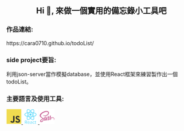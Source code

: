 <h2 align="center">Hi 👋, 來做一個實用的備忘錄小工具吧</h2>
<h3 align="left">作品連結:</h3>
<a align="left">https://cara0710.github.io/todoList/</a>

<h3 align="left">side project要旨:</h3>
<p align="left">利用json-server當作模擬database，並使用React框架來練習製作出一個todoList。</p>

<h3 align="left">主要語言及使用工具:</h3>
<p align="left"> <a href="https://developer.mozilla.org/en-US/docs/Web/JavaScript" target="_blank" rel="noreferrer"> <img src="https://raw.githubusercontent.com/devicons/devicon/master/icons/javascript/javascript-original.svg" alt="javascript" width="40" height="40"/> </a> <a href="https://reactjs.org/" target="_blank" rel="noreferrer"> <img src="https://raw.githubusercontent.com/devicons/devicon/master/icons/react/react-original-wordmark.svg" alt="react" width="40" height="40"/> </a> <a href="https://sass-lang.com" target="_blank" rel="noreferrer"> <img src="https://raw.githubusercontent.com/devicons/devicon/master/icons/sass/sass-original.svg" alt="sass" width="40" height="40"/> </a> </p>
